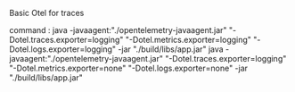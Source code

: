 Basic Otel for traces



command : 
java -javaagent:"./opentelemetry-javaagent.jar" "-Dotel.traces.exporter=logging" "-Dotel.metrics.exporter=logging" "-Dotel.logs.exporter=logging" -jar "./build/libs/app.jar"
java -javaagent:"./opentelemetry-javaagent.jar" "-Dotel.traces.exporter=logging" "-Dotel.metrics.exporter=none" "-Dotel.logs.exporter=none" -jar "./build/libs/app.jar"
